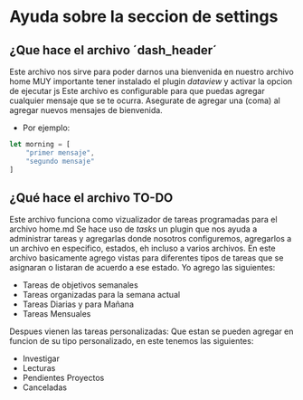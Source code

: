# Ayuda sobre la seccion de settings

## ¿Que hace el archivo ´dash_header´

Este archivo nos sirve para poder darnos una bienvenida en nuestro archivo home
MUY importante tener instalado  el plugin *dataview* y activar la opcion de ejecutar js
Este archivo es configurable para que puedas agregar cualquier mensaje que se te ocurra.
Asegurate de agregar una (coma) al agregar nuevos mensajes de bienvenida.
- Por ejemplo:

```js
let morning = [
    "primer mensaje",
    "segundo mensaje"
]
```

## ¿Qué hace el archivo TO-DO
Este archivo funciona como vizualizador de tareas programadas para el archivo home.md
Se hace uso de  *tasks* un plugin que nos ayuda a administrar tareas y agregarlas donde nosotros configuremos, agregarlos a un archivo en especifico, estados, eh incluso a varios archivos.
En este archivo basicamente agrego vistas para diferentes tipos de tareas que se asignaran o listaran de acuerdo a ese estado.
Yo agrego las siguientes:

- Tareas de objetivos semanales
- Tareas organizadas para la semana actual
- Tareas Diarias y para Mañana
- Tareas Mensuales

Despues vienen las tareas personalizadas:
Que estan se pueden agregar en funcion de su tipo personalizado, en este tenemos las siguientes:
- Investigar
- Lecturas
- Pendientes Proyectos
- Canceladas
